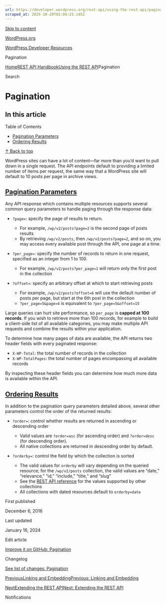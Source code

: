 ```yaml
---
url: https://developer.wordpress.org/rest-api/using-the-rest-api/pagination
scraped_at: 2025-10-20T02:04:25.145Z
---
```


[Skip to content](https://developer.wordpress.org/rest-api/using-the-rest-api/pagination/#wp--skip-link--target)

[WordPress.org](https://wordpress.org/)

[WordPress Developer Resources](https://developer.wordpress.org/)

Pagination


[Home](https://developer.wordpress.org/)[REST API Handbook](https://developer.wordpress.org/rest-api/)[Using the REST API](https://developer.wordpress.org/rest-api/using-the-rest-api/)Pagination

Search

# Pagination

## In this article

Table of Contents

- [Pagination Parameters](https://developer.wordpress.org/rest-api/using-the-rest-api/pagination/#pagination-parameters)
- [Ordering Results](https://developer.wordpress.org/rest-api/using-the-rest-api/pagination/#ordering-results)

[↑ Back to top](https://developer.wordpress.org/rest-api/using-the-rest-api/pagination/#wp--skip-link--target)

WordPress sites can have a lot of content—far more than you’d want to pull down in a single request. The API endpoints default to providing a limited number of items per request, the same way that a WordPress site will default to 10 posts per page in archive views.

## [Pagination Parameters](https://developer.wordpress.org/rest-api/using-the-rest-api/pagination/\#pagination-parameters)

Any API response which contains multiple resources supports several common query parameters to handle paging through the response data:

- `?page=`: specify the page of results to return.

  - For example, `/wp/v2/posts?page=2` is the second page of posts results
  - By retrieving `/wp/v2/posts`, then `/wp/v2/posts?page=2`, and so on, you may access every available post through the API, one page at a time.
- `?per_page=`: specify the number of records to return in one request, specified as an integer from 1 to 100.

  - For example, `/wp/v2/posts?per_page=1` will return only the first post in the collection
- `?offset=`: specify an arbitrary offset at which to start retrieving posts

  - For example, `/wp/v2/posts?offset=6` will use the default number of posts per page, but start at the 6th post in the collection
  - `?per_page=5&page=4` is equivalent to `?per_page=5&offset=15`

Large queries can hurt site performance, so `per_page` is **capped at 100 records**. If you wish to retrieve more than 100 records, for example to build a client-side list of all available categories, you may make multiple API requests and combine the results within your application.

To determine how many pages of data are available, the API returns two header fields with every paginated response:

- `X-WP-Total`: the total number of records in the collection
- `X-WP-TotalPages`: the total number of pages encompassing all available records

By inspecting these header fields you can determine how much more data is available within the API.

## [Ordering Results](https://developer.wordpress.org/rest-api/using-the-rest-api/pagination/\#ordering-results)

In addition to the pagination query parameters detailed above, several other parameters control the order of the returned results:

- `?order=`: control whether results are returned in ascending or descending order

  - Valid values are `?order=asc` (for ascending order) and `?order=desc` (for descending order).
  - All native collections are returned in descending order by default.
- `?orderby=`: control the field by which the collection is sorted

  - The valid values for `orderby` will vary depending on the queried resource; for the `/wp/v2/posts` collection, the valid values are “date,” “relevance,” “id,” “include,” “title,” and “slug”
  - See the [REST API reference](https://developer.wordpress.org/rest-api/reference) for the values supported by other collections
  - All collections with dated resources default to `orderby=date`

First published

December 6, 2016

Last updated

January 16, 2024

Edit article

[Improve it on GitHub: Pagination](https://github.com/WP-API/docs/edit/master/using-the-rest-api/pagination.md)

Changelog

[See list of changes: Pagination](https://github.com/WP-API/docs/commits/master/using-the-rest-api/pagination.md)

[PreviousLinking and EmbeddingPrevious: Linking and Embedding](https://developer.wordpress.org/rest-api/using-the-rest-api/linking-and-embedding/)

[NextExtending the REST APINext: Extending the REST API](https://developer.wordpress.org/rest-api/extending-the-rest-api/)

Notifications